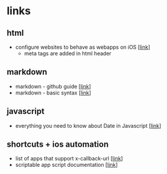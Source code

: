 # links

## html
* configure websites to behave as webapps on iOS [[link](https://developer.apple.com/library/archive/documentation/AppleApplications/Reference/SafariWebContent/ConfiguringWebApplications/ConfiguringWebApplications.html#//apple_ref/doc/uid/TP40002051-CH3-SW1)]
	* meta tags are added in html header
	
## markdown
* markdown - github guide [[link](https://guides.github.com/features/mastering-markdown/)]
* markdown - basic syntax [[link](https://www.markdownguide.org/basic-syntax/)]

## javascript
* everything you need to know about Date in Javascript [[link](https://css-tricks.com/everything-you-need-to-know-about-date-in-javascript/)]

## shortcuts + ios automation
* list of apps that support x-callback-url [[link](http://x-callback-url.com/apps/)]
* scriptable app script documentation [[link](https://docs.scriptable.app/script/)]
